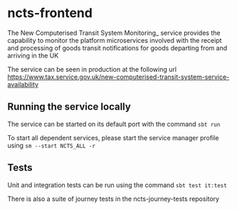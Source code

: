 
# ncts-frontend

The New Computerised Transit System Monitoring_ service provides the capability to monitor the platform microservices involved with the receipt and processing of goods transit notifications for goods departing from and arriving in the UK

The service can be seen in production at the following url https://www.tax.service.gov.uk/new-computerised-transit-system-service-availability

## Running the service locally

The service can be started on its default port with the command `sbt run`

To start all dependent services, please start the service manager profile using `sm --start NCTS_ALL -r`

## Tests

Unit and integration tests can be run using the command `sbt test it:test`

There is also a suite of journey tests in the ncts-journey-tests repository
